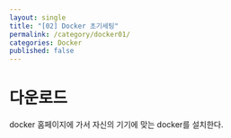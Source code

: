 ```yaml
---
layout: single
title: "[02] Docker 초기세팅"
permalink: /category/docker01/
categories: Docker
published: false
---
```

# 다운로드
docker 홈페이지에 가서 자신의 기기에 맞는 docker를 설치한다.  

